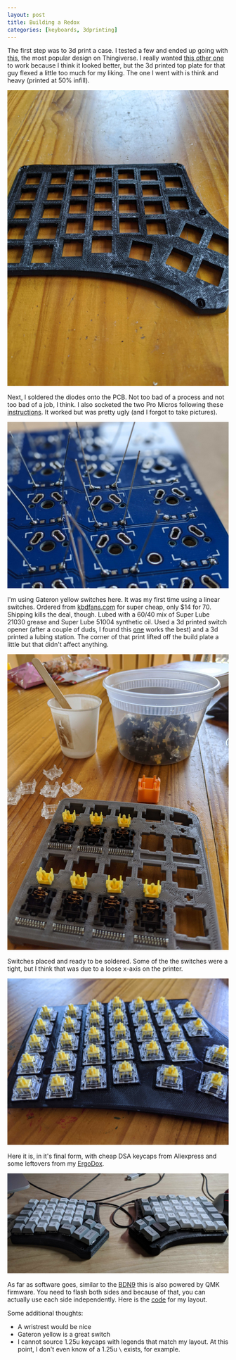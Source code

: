 ```yaml
---
layout: post
title: Building a Redox
categories: [keyboards, 3dprinting]
---
```


The first step was to 3d print a case.  I tested a few and ended up going with [this](https://www.thingiverse.com/thing:2886662), the most popular design on Thingiverse.  I really wanted [this other one](https://www.thingiverse.com/thing:3825752) to work because I think it looked better, but the 3d printed top plate for that guy flexed a little too much for my liking. The one I went with is think and heavy (printed at 50% infill).

![](/images/redox-case.jpg)

Next, I soldered the diodes onto the PCB.  Not too bad of a process and not too bad of a job, I think. I also socketed the two Pro Micros following these [instructions](https://docs.cannonkeys.com/sockets/).  It worked but was pretty ugly (and I forgot to take pictures).

![](/images/redox-soldering.jpg)

I'm using Gateron yellow switches here.  It was my first time using a linear switches.  Ordered from [kbdfans.com](https://kbdfans.com) for super cheap, only $14 for 70.  Shipping kills the deal, though.  Lubed with a 60/40 mix of Super Lube 21030 grease and Super Lube 51004 synthetic oil.  Used a 3d printed switch opener (after a couple of duds, I found this [one](https://www.thingiverse.com/thing:2775085) works the best) and a 3d printed a lubing station.  The corner of that print lifted off the build plate a little but that didn't affect anything.

![](/images/redox-lubing.jpg)

Switches placed and ready to be soldered.  Some of the the switches were a tight, but I think that was due to a loose x-axis on the printer.

![](/images/redox-switches.jpg)

Here it is, in it's final form, with cheap DSA keycaps from Aliexpress and some leftovers from my [ErgoDox](/ergodox-layout).

![](/images/redox-final.jpg)

As far as software goes, similar to the [BDN9](/building-the-bdn9) this is also powered by QMK firmware. You need to flash both sides and because of that, you can actually use each side independently. Here is the [code](https://github.com/ThomasChung/qmk_firmware/tree/master/keyboards/redox/keymaps/thomas) for my layout.

Some additional thoughts:

* A wristrest would be nice
* Gateron yellow is a great switch
* I cannot source 1.25u keycaps with legends that match my layout.  At this point, I don't even know of a 1.25u  `\` exists, for example.
